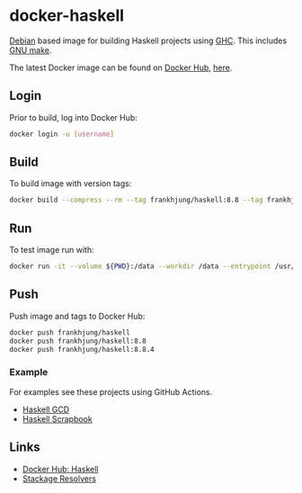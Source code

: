# docker-haskell

[Debian](https://hub.docker.com/_/debian) based image for building Haskell
projects using [GHC](https://www.haskell.org/ghc/). This includes [GNU
make](https://www.gnu.org/software/make/).

The latest Docker image can be found on [Docker Hub](https://cloud.docker.com),
[here](https://cloud.docker.com/repository/docker/frankhjung/haskell/general).

## Login

Prior to build, log into Docker Hub:

```bash
docker login -u [username]
```

## Build

To build image with version tags:

```bash
docker build --compress --rm --tag frankhjung/haskell:8.8 --tag frankhjung/haskell:8.8.4 --label 8.8.4 .
```

## Run

To test image run with:

```bash
docker run -it --volume ${PWD}:/data --workdir /data --entrypoint /usr/bin/make frankhjung/haskell:8.8.4 -f Makefile all
```

## Push

Push image and tags to Docker Hub:

```bash
docker push frankhjung/haskell
docker push frankhjung/haskell:8.8
docker push frankhjung/haskell:8.8.4
```

### Example

For examples see these projects using GitHub Actions.

* [Haskell GCD](https://github.com/frankhjung/haskell-gcd)
* [Haskell Scrapbook](https://github.com/frankhjung/haskell-scrapbook)

## Links

* [Docker Hub: Haskell](https://hub.docker.com/_/haskell)
* [Stackage Resolvers](https://www.stackage.org)
